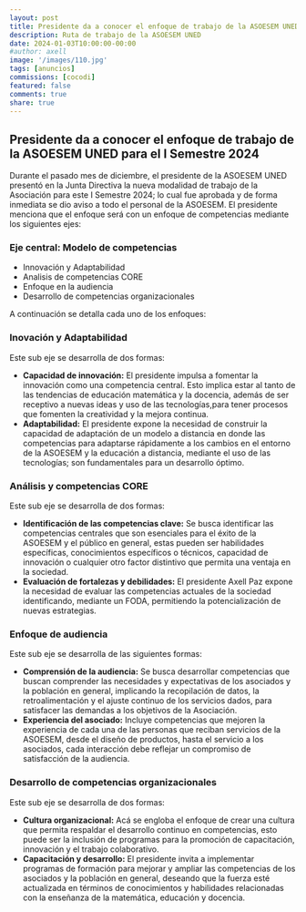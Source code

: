 ```yaml
---
layout: post
title: Presidente da a conocer el enfoque de trabajo de la ASOESEM UNED para el I Semestre 2024
description: Ruta de trabajo de la ASOESEM UNED
date: 2024-01-03T10:00:00-00:00
#author: axell
image: '/images/110.jpg'
tags: [anuncios]
commissions: [cocodi]
featured: false
comments: true
share: true
---
```

## Presidente da a conocer el enfoque de trabajo de la ASOESEM UNED para el I Semestre 2024
Durante el pasado mes de diciembre, el presidente de la ASOESEM UNED presentó en la Junta Directiva la nueva modalidad de trabajo de la Asociación para este I Semestre 2024; lo cual fue aprobada y de forma inmediata se dio aviso a todo el personal de la ASOESEM. 
El presidente menciona que el enfoque será con un enfoque de competencias mediante los siguientes ejes:

### Eje central: Modelo de competencias
- Innovación y Adaptabilidad
- Analisis de competencias CORE
- Enfoque en la audiencia
- Desarrollo de competencias organizacionales
  
A continuación se detalla cada uno de los enfoques:

### Inovación y Adaptabilidad
Este sub eje se desarrolla de dos formas:
- **Capacidad de innovación:** El presidente impulsa a fomentar la innovación como una competencia central. Esto implica estar al tanto de las tendencias de educación matemática y la docencia, además de ser receptivo a nuevas ideas y uso de las tecnologías,para tener procesos que fomenten la creatividad y la mejora continua.
- **Adaptabilidad:** El presidente expone la necesidad de construir la capacidad de adaptación de un modelo a distancia en donde las competencias para adaptarse rápidamente a los cambios en el entorno de la ASOESEM y la educación a distancia, mediante el uso de las tecnologías; son fundamentales para un desarrollo óptimo.

### Análisis y competencias CORE
Este sub eje se desarrolla de dos formas:
- **Identificación de las competencias clave:** Se busca identificar las competencias centrales que son esenciales para el éxito de la ASOESEM y el público en general, estas pueden ser habilidades específicas, conocimientos específicos o técnicos, capacidad de innovación o cualquier otro factor distintivo que permita una ventaja en la sociedad.
- **Evaluación de fortalezas y debilidades:** El presidente Axell Paz expone la necesidad de evaluar las competencias actuales de la sociedad identificando, mediante un FODA, permitiendo la potencialización de nuevas estrategias.

### Enfoque de audiencia
Este sub eje se desarrolla de las siguientes formas:
- **Comprensión de la audiencia:** Se busca desarrollar competencias que buscan comprender las necesidades y expectativas de los asociados y la población en general, implicando la recopilación de datos, la retroalimentación y el ajuste continuo de los servicios dados, para satisfacer las demandas a los objetivos de la Asociación.
- **Experiencia del asociado:** Incluye competencias que mejoren la experiencia de cada una de las personas que reciban servicios de la ASOESEM, desde el diseño de productos, hasta el servicio a los asociados, cada interacción debe reflejar un compromiso de satisfacción de la audiencia.

### Desarrollo de competencias organizacionales
Este sub eje se desarrolla de dos formas:
- **Cultura organizacional:** Acá se engloba el enfoque de crear una cultura que permita respaldar el desarrollo continuo en competencias, esto puede ser la inclusión de programas para la promoción de capacitación, innovación y el trabajo colaborativo.
- **Capacitación y desarrollo:** El presidente invita a implementar programas de formación para mejorar y ampliar las competencias de los asociados y la población en general, deseando que la fuerza esté actualizada en términos de conocimientos y habilidades relacionadas con la enseñanza de la matemática, educación y docencia.
